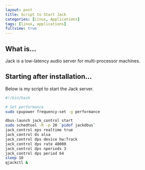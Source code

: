 ```yaml
---
layout: post
title: Script to Start Jack
categories: [Linux, Applications]
tags: [linux, applications]
fullview: true
---
```


## What is...

Jack is a low-latency audio server for multi-processor machines.

## Starting after installation...

Below is my script to start the Jack server.

```bash
#!/bin/bash

# Set performance
sudo cpupower frequency-set -g performance

dbus-launch jack_control start
sudo schedtool -R -p 20 `pidof jackdbus`
jack_control eps realtime true
jack_control ds alsa
jack_control dps device hw:Track
jack_control dps rate 48000
jack_control dps nperiods 3
jack_control dps period 64
sleep 10
qjackctl &
```